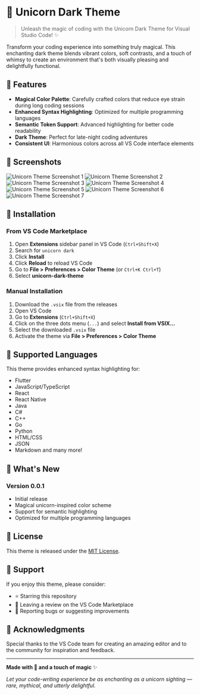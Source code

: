 # 🦄 Unicorn Dark Theme

> Unleash the magic of coding with the Unicorn Dark Theme for Visual Studio Code! ✨

Transform your coding experience into something truly magical. This enchanting dark theme blends vibrant colors, soft contrasts, and a touch of whimsy to create an environment that's both visually pleasing and delightfully functional.

## 🌟 Features

- **Magical Color Palette**: Carefully crafted colors that reduce eye strain during long coding sessions
- **Enhanced Syntax Highlighting**: Optimized for multiple programming languages
- **Semantic Token Support**: Advanced highlighting for better code readability
- **Dark Theme**: Perfect for late-night coding adventures
- **Consistent UI**: Harmonious colors across all VS Code interface elements

## 📸 Screenshots

![Unicorn Theme Screenshot 1](https://raw.githubusercontent.com/FahadQasim283/unicorn-theme/master/screenshots/image1.png)
![Unicorn Theme Screenshot 2](https://raw.githubusercontent.com/FahadQasim283/unicorn-theme/master/screenshots/image2.png)
![Unicorn Theme Screenshot 3](https://raw.githubusercontent.com/FahadQasim283/unicorn-theme/master/screenshots/image3.png)
![Unicorn Theme Screenshot 4](https://raw.githubusercontent.com/FahadQasim283/unicorn-theme/master/screenshots/image4.png)
![Unicorn Theme Screenshot 5](https://raw.githubusercontent.com/FahadQasim283/unicorn-theme/master/screenshots/image5.png)
![Unicorn Theme Screenshot 6](https://raw.githubusercontent.com/FahadQasim283/unicorn-theme/master/screenshots/image6.png)
![Unicorn Theme Screenshot 7](https://raw.githubusercontent.com/FahadQasim283/unicorn-theme/master/screenshots/image7.png)

## 🚀 Installation

### From VS Code Marketplace
1. Open **Extensions** sidebar panel in VS Code (`Ctrl+Shift+X`)
2. Search for `unicorn dark`
3. Click **Install**
4. Click **Reload** to reload VS Code
5. Go to **File > Preferences > Color Theme** (or `Ctrl+K Ctrl+T`)
6. Select **unicorn-dark-theme**

### Manual Installation
1. Download the `.vsix` file from the releases
2. Open VS Code
3. Go to **Extensions** (`Ctrl+Shift+X`)
4. Click on the three dots menu (`...`) and select **Install from VSIX...**
5. Select the downloaded `.vsix` file
6. Activate the theme via **File > Preferences > Color Theme**

## 🎨 Supported Languages

This theme provides enhanced syntax highlighting for:

- Flutter
- JavaScript/TypeScript
- React
- React Native
- Java
- C#
- C++
- Go
- Python
- HTML/CSS
- JSON
- Markdown
and many more!


## 📝 What's New

### Version 0.0.1
- Initial release
- Magical unicorn-inspired color scheme
- Support for semantic highlighting
- Optimized for multiple programming languages


## 📄 License

This theme is released under the [MIT License](LICENSE).

## 💝 Support

If you enjoy this theme, please consider:

- ⭐ Starring this repository
- 📝 Leaving a review on the VS Code Marketplace
- 🐛 Reporting bugs or suggesting improvements

## 🙏 Acknowledgments

Special thanks to the VS Code team for creating an amazing editor and to the community for inspiration and feedback.

---

**Made with 💜 and a touch of magic** ✨

*Let your code-writing experience be as enchanting as a unicorn sighting — rare, mythical, and utterly delightful.*
